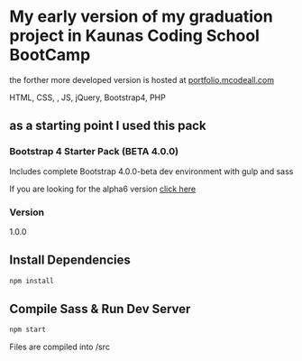 # My early version of my graduation project in Kaunas Coding School BootCamp

the forther more developed version is hosted at [portfolio.mcodeall.com](portfolio.mcodeall.com) 

HTML, CSS, , JS, jQuery, Bootstrap4, PHP



## as a starting point I used this pack

### Bootstrap 4 Starter Pack (BETA 4.0.0)

Includes complete Bootstrap 4.0.0-beta dev environment with gulp and sass

If you are looking for the alpha6 version [click here](https://github.com/bradtraversy/bs4starter_alpha6)

### Version

1.0.0

## Install Dependencies

```bash
npm install 
```

## Compile Sass & Run Dev Server

```bash
npm start
```

Files are compiled into /src
